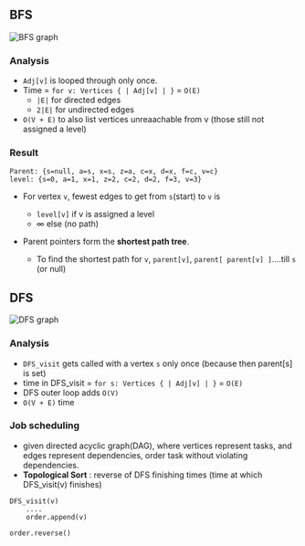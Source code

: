 ## BFS

![BFS graph](http://i.imgur.com/Pj7EEbA.png)

### Analysis

- `Adj[v]` is looped through only once.
- Time = `for v: Vertices { | Adj[v] | }`  = `O(E)`
  - `|E|` for directed edges
  - `2|E|` for undirected edges
- `O(V + E)` to also list vertices unreaachable from v (those still not assigned a level)

### Result
```
Parent: {s=null, a=s, x=s, z=a, c=x, d=x, f=c, v=c}
level: {s=0, a=1, x=1, z=2, c=2, d=2, f=3, v=3}
```

- For vertex `v`, fewest edges to get from `s`(start) to `v` is 
  - `level[v]` if v is assigned a level
  - ∞ else (no path)

- Parent pointers form the **shortest path tree**.
  - To find the shortest path for `v`, `parent[v]`, `parent[ parent[v] ]`....till `s` (or null)

## DFS

![DFS graph](http://i.imgur.com/uMdnI9Q.png)

### Analysis
- `DFS_visit` gets called with a vertex `s` only once (because then parent[s] is set)
- time in DFS_visit = `for s: Vertices { | Adj[v] | }`  = `O(E)`
- DFS outer loop adds `O(V)`
- `O(V + E)` time

### Job scheduling
- given directed acyclic graph(DAG), where vertices represent tasks, and edges represent dependencies, order task without violating dependencies.
- **Topological Sort** : reverse of DFS finishing times (time at which DFS_visit(v) finishes)

```
DFS_visit(v)
    ....
    order.append(v)
    
order.reverse()
```
